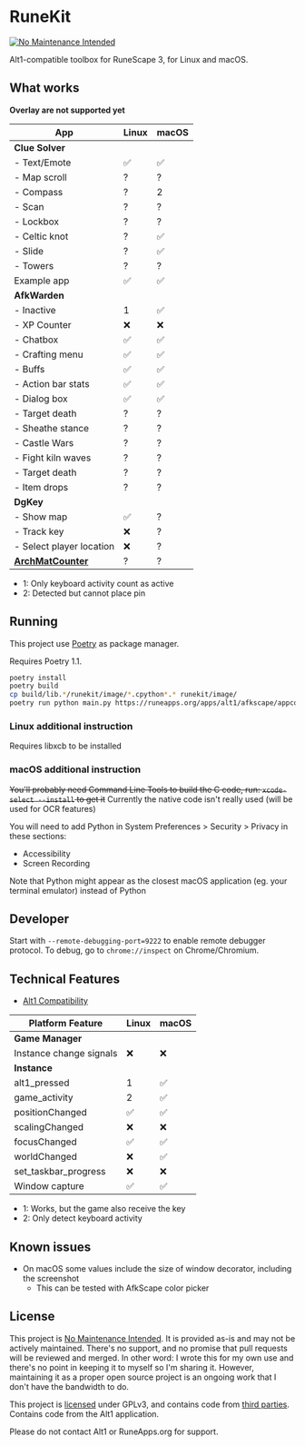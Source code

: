 # RuneKit

[![No Maintenance Intended](https://unmaintained.tech/badge.svg)](https://unmaintained.tech/)

Alt1-compatible toolbox for RuneScape 3, for Linux and macOS.

## What works

**Overlay are not supported yet**

| App                            | Linux | macOS
---------------------------------|-------|----------
| **Clue Solver**                | &nbsp; | &nbsp;
| - Text/Emote                   | ✅    | ✅
| - Map scroll                   | ?     | ?
| - Compass                      | ?     | 2
| - Scan                         | ?     | ?
| - Lockbox                      | ?     | ?
| - Celtic knot                  | ?     | ✅
| - Slide                        | ?     | ✅
| - Towers                       | ?     | ?
| Example app                    | ✅    | ✅
| **AfkWarden**                  | &nbsp;  | &nbsp;
| - Inactive                     | 1    | ✅
| - XP Counter                   | ❌    | ❌
| - Chatbox                      | ✅     | ✅
| - Crafting menu                | ✅    | ✅
| - Buffs                        | ✅    | ✅
| - Action bar stats             | ✅    | ✅
| - Dialog box                   | ✅    | ✅
| - Target death                 | ?     | ?
| - Sheathe stance               | ?     | ?
| - Castle Wars                  | ?     | ?
| - Fight kiln waves             | ?     | ?
| - Target death                 | ?     | ?
| - Item drops                   | ?     | ?
| **DgKey**                      | &nbsp; | &nbsp;
| - Show map                     | ✅    | ?
| - Track key                    | ❌    | ?
| - Select player location       | ❌    | ?
| **[ArchMatCounter](https://zerogwafa.github.io/ArchMatCounter/appconfig.json)** | ?     | ?

- 1: Only keyboard activity count as active
- 2: Detected but cannot place pin

## Running

This project use [Poetry](https://python-poetry.org) as package manager.

Requires Poetry 1.1.

```sh
poetry install
poetry build
cp build/lib.*/runekit/image/*.cpython*.* runekit/image/
poetry run python main.py https://runeapps.org/apps/alt1/afkscape/appconfig.json
```

### Linux additional instruction

Requires libxcb to be installed

### macOS additional instruction

~~You'll probably need Command Line Tools to build the C code, run: `xcode-select --install` to get it~~ Currently the native code isn't really used (will be used for OCR features)

You will need to add Python in System Preferences > Security > Privacy in these sections:
  - Accessibility
  - Screen Recording 
    
Note that Python might appear as the closest macOS application (eg. your terminal emulator) instead of Python

## Developer

Start with `--remote-debugging-port=9222` to enable remote debugger protocol.
To debug, go to `chrome://inspect` on Chrome/Chromium.

## Technical Features

* [Alt1 Compatibility](compatibility.md)

Platform Feature              | Linux | macOS
------------------------------|-------|--------
**Game Manager**              | &nbsp;  | &nbsp;
Instance change signals       | ❌    | ❌
**Instance**                  | &nbsp;  | &nbsp;
alt1_pressed                  | 1     | ✅
game_activity                 | 2     | ✅
positionChanged               | ✅    | ✅
scalingChanged                | ❌    | ❌
focusChanged                  | ✅    | ✅
worldChanged                  | ❌    | ✅
set_taskbar_progress          | ❌    | ❌
Window capture                | ✅    | ✅

- 1: Works, but the game also receive the key
- 2: Only detect keyboard activity

## Known issues

- On macOS some values include the size of window decorator, including the screenshot
  - This can be tested with AfkScape color picker 

## License

This project is [No Maintenance Intended](https://unmaintained.tech/).
It is provided as-is and may not be actively maintained. There's no support, and no promise that pull requests will be
reviewed and merged. In other word: I wrote this for my own use and there's no point in keeping it to myself so I'm sharing it.
However, maintaining it as a proper open source project is an ongoing work that I don't have the bandwidth to do.

This project is [licensed](LICENSE) under GPLv3, and contains code from [third parties](THIRD_PARTY_LICENSE.md).
Contains code from the Alt1 application.

Please do not contact Alt1 or RuneApps.org for support.
